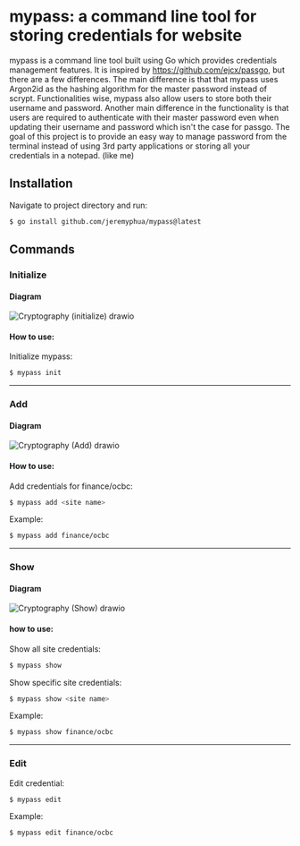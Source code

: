# mypass: a command line tool for storing credentials for website

mypass is a command line tool built using Go which provides credentials management features. It is inspired by https://github.com/ejcx/passgo, but there are a few differences. The main difference is that that mypass uses Argon2id as the hashing algorithm for the master password instead of scrypt. Functionalities wise, mypass also allow users to store both their username and password. Another main difference in the functionality is that users are required to authenticate with their master password even when updating their username and password which isn't the case for passgo. The goal of this project is to provide an easy way to manage password from the terminal instead of using 3rd party applications or storing all your credentials in a notepad. (like me) 

## Installation

Navigate to project directory and run:

```bash
$ go install github.com/jeremyphua/mypass@latest
```

## Commands

### Initialize

#### Diagram
![Cryptography (initialize) drawio](https://user-images.githubusercontent.com/68652470/178418029-6dfed257-ed36-4bcd-b015-7adac9788064.png)

#### How to use:

Initialize mypass:

```bash
$ mypass init
```
---
### Add

#### Diagram
![Cryptography (Add) drawio](https://user-images.githubusercontent.com/68652470/178418114-9931887f-1401-4c88-b5de-f913c2168720.png)

#### How to use:

Add credentials for finance/ocbc:

```bash
$ mypass add <site name>
```

Example:

```bash
$ mypass add finance/ocbc
```
---
### Show

#### Diagram
![Cryptography (Show) drawio](https://user-images.githubusercontent.com/68652470/178418211-deac59db-eaa0-469d-844b-d9baf0757328.png)

#### how to use:

Show all site credentials:

```bash
$ mypass show
```

Show specific site credentials:

```bash
$ mypass show <site name>
```

Example:

```bash
$ mypass show finance/ocbc
```
---
### Edit

Edit credential:

```bash
$ mypass edit
```

Example:

```bash
$ mypass edit finance/ocbc
```





